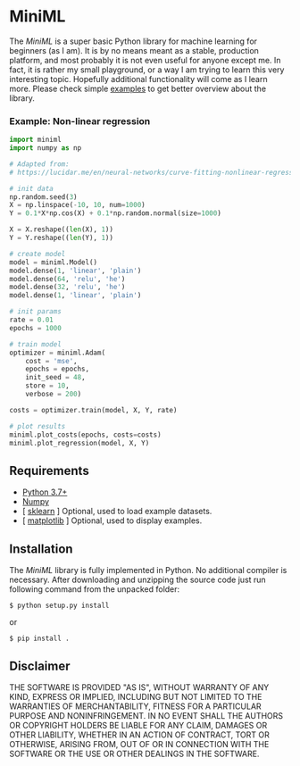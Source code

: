 # MiniML

The *MiniML* is a super basic Python library for machine learning for beginners
(as I am). It is by no means meant as a  stable, production platform, and most
probably it is not even useful for anyone except me. In fact, it is rather my
small playground, or a way I am trying to learn this very interesting topic.
Hopefully additional functionality will come as I learn more. Please check
simple [examples](https://github.com/xxao/miniml/tree/master/examples) to get
better overview about the library.

### Example: Non-linear regression

```python
import miniml
import numpy as np

# Adapted from:
# https://lucidar.me/en/neural-networks/curve-fitting-nonlinear-regression/

# init data
np.random.seed(3)
X = np.linspace(-10, 10, num=1000)
Y = 0.1*X*np.cos(X) + 0.1*np.random.normal(size=1000)

X = X.reshape((len(X), 1))
Y = Y.reshape((len(Y), 1))

# create model
model = miniml.Model()
model.dense(1, 'linear', 'plain')
model.dense(64, 'relu', 'he')
model.dense(32, 'relu', 'he')
model.dense(1, 'linear', 'plain')

# init params
rate = 0.01
epochs = 1000

# train model
optimizer = miniml.Adam(
    cost = 'mse',
    epochs = epochs,
    init_seed = 48,
    store = 10,
    verbose = 200)

costs = optimizer.train(model, X, Y, rate)

# plot results
miniml.plot_costs(epochs, costs=costs)
miniml.plot_regression(model, X, Y)
```

## Requirements

- [Python 3.7+](https://www.python.org)
- [Numpy](https://pypi.org/project/numpy/)
- [ [sklearn](https://scikit-learn.org/stable/) ] Optional, used to load example datasets.
- [ [matplotlib](https://pypi.org/project/matplotlib/) ] Optional, used to display examples.


## Installation

The *MiniML* library is fully implemented in Python. No additional compiler is
necessary. After downloading and unzipping the source code just run following
command from the unpacked folder:

```$ python setup.py install```

or

```$ pip install .```


## Disclaimer

THE SOFTWARE IS PROVIDED "AS IS", WITHOUT WARRANTY OF ANY KIND, EXPRESS OR
IMPLIED, INCLUDING BUT NOT LIMITED TO THE WARRANTIES OF MERCHANTABILITY,
FITNESS FOR A PARTICULAR PURPOSE AND NONINFRINGEMENT. IN NO EVENT SHALL THE
AUTHORS OR COPYRIGHT HOLDERS BE LIABLE FOR ANY CLAIM, DAMAGES OR OTHER
LIABILITY, WHETHER IN AN ACTION OF CONTRACT, TORT OR OTHERWISE, ARISING FROM,
OUT OF OR IN CONNECTION WITH THE SOFTWARE OR THE USE OR OTHER DEALINGS IN THE
SOFTWARE.
